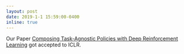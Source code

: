 ```yaml
---
layout: post
date: 2019-1-1 15:59:00-0400
inline: true
---
```


Our Paper [Composing Task-Agnostic Policies with Deep Reinforcement Learning]() got accepted to ICLR.
